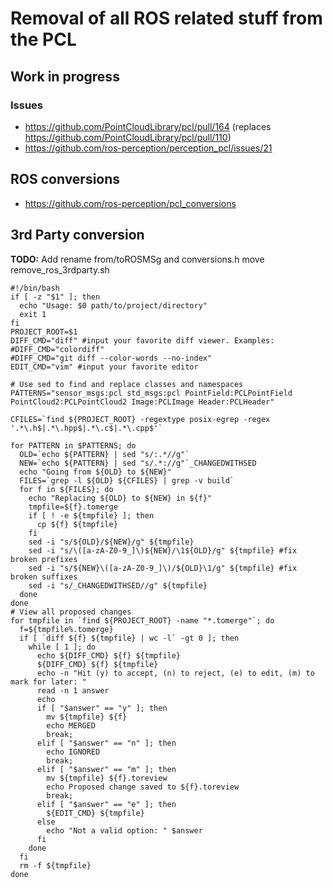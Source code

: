 # Removal of all ROS related stuff from the PCL
## Work in progress
### Issues
* https://github.com/PointCloudLibrary/pcl/pull/164 (replaces https://github.com/PointCloudLibrary/pcl/pull/110)
* https://github.com/ros-perception/perception_pcl/issues/21

## ROS conversions
* https://github.com/ros-perception/pcl_conversions

## 3rd Party conversion
__TODO:__ Add rename from/toROSMSg and conversions.h move
remove_ros_3rdparty.sh

    #!/bin/bash
    if [ -z "$1" ]; then
      echo "Usage: $0 path/to/project/directory"
      exit 1
    fi
    PROJECT_ROOT=$1
    DIFF_CMD="diff" #input your favorite diff viewer. Examples:
    #DIFF_CMD="colordiff" 
    #DIFF_CMD="git diff --color-words --no-index"
    EDIT_CMD="vim" #input your favorite editor
    
    # Use sed to find and replace classes and namespaces
    PATTERNS="sensor_msgs:pcl std_msgs:pcl PointField:PCLPointField PointCloud2:PCLPointCloud2 Image:PCLImage Header:PCLHeader"
    
    CFILES=`find ${PROJECT_ROOT} -regextype posix-egrep -regex '.*\.h$|.*\.hpp$|.*\.c$|.*\.cpp$'`
    
    for PATTERN in $PATTERNS; do
      OLD=`echo ${PATTERN} | sed "s/:.*//g"`
      NEW=`echo ${PATTERN} | sed "s/.*://g"`_CHANGEDWITHSED
      echo "Going from ${OLD} to ${NEW}"
      FILES=`grep -l ${OLD} ${CFILES} | grep -v build`
      for f in ${FILES}; do
        echo "Replacing ${OLD} to ${NEW} in ${f}"
        tmpfile=${f}.tomerge
        if [ ! -e ${tmpfile} ]; then
          cp ${f} ${tmpfile}
        fi
        sed -i "s/${OLD}/${NEW}/g" ${tmpfile}
        sed -i "s/\([a-zA-Z0-9_]\)${NEW}/\1${OLD}/g" ${tmpfile} #fix broken prefixes
        sed -i "s/${NEW}\([a-zA-Z0-9_]\)/${OLD}\1/g" ${tmpfile} #fix broken suffixes
        sed -i "s/_CHANGEDWITHSED//g" ${tmpfile}
      done
    done
    # View all proposed changes
    for tmpfile in `find ${PROJECT_ROOT} -name "*.tomerge"`; do
      f=${tmpfile%.tomerge}
      if [ `diff ${f} ${tmpfile} | wc -l` -gt 0 ]; then
        while [ 1 ]; do
          echo ${DIFF_CMD} ${f} ${tmpfile}
          ${DIFF_CMD} ${f} ${tmpfile}
          echo -n "Hit (y) to accept, (n) to reject, (e) to edit, (m) to mark for later: "
          read -n 1 answer
          echo
          if [ "$answer" == "y" ]; then
            mv ${tmpfile} ${f}
            echo MERGED
            break;
          elif [ "$answer" == "n" ]; then
            echo IGNORED
            break;
          elif [ "$answer" == "m" ]; then
            mv ${tmpfile} ${f}.toreview
            echo Proposed change saved to ${f}.toreview
            break;
          elif [ "$answer" == "e" ]; then
            ${EDIT_CMD} ${tmpfile}
          else
            echo "Not a valid option: " $answer
          fi
        done
      fi
      rm -f ${tmpfile}
    done
